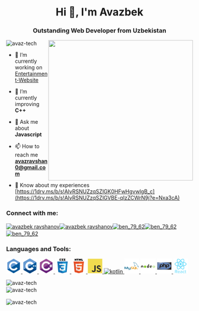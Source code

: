 <h1 align="center">Hi 👋, I'm Avazbek</h1>
<h3 align="center"> Outstanding Web Developer from Uzbekistan</h3>

<img align="right"  height="379" width="390" src="https://webcreatorspro.com/wp-content/uploads/2022/03/development-4536630_1920.png" alt="">

<p align="left"> <img src="https://komarev.com/ghpvc/?username=avaz-tech&label=Profile%20views&color=0e75b6&style=flat" alt="avaz-tech" /> </p>

- 🔭 I’m currently working on [Entertainment-Website](https://github.com/Avaz-tech/Movie-site)

- 🌱 I’m currently improving **C++**

- 💬 Ask me about **Javascript**

- 📫 How to reach me **avazravshan0@gmail.com**

- 📄 Know about my experiences [https://1drv.ms/b/s!AlvRSNUZzqSZlGK0HFwHgvwlgB_c](https://1drv.ms/b/s!AlvRSNUZzqSZlGVBE-qIzZCWrN9j?e=Nxa3cA)

<h3 align="left">Connect with me:</h3>
<p align="left">
<a href="https://linkedin.com/in/avazbek ravshanov" target="blank"><img align="center" src="https://raw.githubusercontent.com/rahuldkjain/github-profile-readme-generator/master/src/images/icons/Social/linked-in-alt.svg" alt="avazbek ravshanov" height="30" width="40" /></a><a href="https://www.facebook.com/avazbek.ravshanov.9/" target="blank"><img align="center" src="https://raw.githubusercontent.com/rahuldkjain/github-profile-readme-generator/master/src/images/icons/Social/facebook.svg" alt="avazbek ravshanov" height="30" width="40" /></a><a href="https://instagram.com/ben_79_62" target="blank"><img align="center" src="https://raw.githubusercontent.com/rahuldkjain/github-profile-readme-generator/master/src/images/icons/Social/instagram.svg" alt="ben_79_62" height="30" width="40" /></a><a href="https://stackoverflow.com/users/20306881/ben-96" target="blank"><img align="center" src="https://cdn-icons-png.flaticon.com/512/2111/2111628.png" alt="ben_79_62" height="35" width="40" /></a><a href="https://stackoverflow.com/users/20306881/ben-96" target="blank"><img align="center" src="https://leetcode.com/static/images/LeetCode_logo_rvs.png" alt="ben_79_62" height="40" width="45" /></a></p>

<h3 align="left">Languages and Tools:</h3>

<p align="left"> <a href="https://www.cprogramming.com/" target="_blank" rel="noreferrer"> <img   src="https://raw.githubusercontent.com/devicons/devicon/master/icons/c/c-original.svg" alt="c" width="40" height="40"/> </a> <a href="https://www.w3schools.com/cpp/" target="_blank" rel="noreferrer"> <img src="https://raw.githubusercontent.com/devicons/devicon/master/icons/cplusplus/cplusplus-original.svg" alt="cplusplus" width="40" height="40"/> </a> <a href="https://www.w3schools.com/cs/" target="_blank" rel="noreferrer"> <img src="https://raw.githubusercontent.com/devicons/devicon/master/icons/csharp/csharp-original.svg" alt="csharp" width="40" height="40"/> </a> <a href="https://www.w3schools.com/css/" target="_blank" rel="noreferrer"> <img src="https://raw.githubusercontent.com/devicons/devicon/master/icons/css3/css3-original-wordmark.svg" alt="css3" width="40" height="40"/> </a> <a href="https://www.w3.org/html/" target="_blank" rel="noreferrer"> <img src="https://raw.githubusercontent.com/devicons/devicon/master/icons/html5/html5-original-wordmark.svg" alt="html5" width="40" height="40"/> </a>  
<a href="https://developer.mozilla.org/en-US/docs/Web/JavaScript" target="_blank" rel="noreferrer"> <img src="https://raw.githubusercontent.com/devicons/devicon/master/icons/javascript/javascript-original.svg" alt="javascript" width="40" height="40"/> </a> <a href="https://kotlinlang.org" target="_blank" rel="noreferrer"> <img src="https://www.vectorlogo.zone/logos/kotlinlang/kotlinlang-icon.svg" alt="kotlin" width="40" height="40"/> </a><a href="https://www.mysql.com/" target="_blank" rel="noreferrer"> <img src="https://raw.githubusercontent.com/devicons/devicon/master/icons/mysql/mysql-original-wordmark.svg" alt="mysql" width="40" height="40"/> </a> <a href="https://nodejs.org" target="_blank" rel="noreferrer"> <img src="https://raw.githubusercontent.com/devicons/devicon/master/icons/nodejs/nodejs-original-wordmark.svg" alt="nodejs" width="40" height="40"/> </a> <a href="https://www.php.net" target="_blank" rel="noreferrer"> <img src="https://raw.githubusercontent.com/devicons/devicon/master/icons/php/php-original.svg" alt="php" width="40" height="40"/> </a> <a href="https://reactjs.org/" target="_blank" rel="noreferrer"> <img src="https://raw.githubusercontent.com/devicons/devicon/master/icons/react/react-original-wordmark.svg" alt="react" width="40" height="40"/> </a> </p>

<p><img align="left" width="450px" src="https://github-readme-stats.vercel.app/api/top-langs?username=avaz-tech&show_icons=true&locale=en&layout=compact" alt="avaz-tech" /></p><p>&nbsp;<img align="center"  width="450px" src="https://github-readme-stats.vercel.app/api?username=avaz-tech&show_icons=true&locale=en" alt="avaz-tech" /></p><p><img align="center"  width="450px" src="https://github-readme-streak-stats.herokuapp.com/?user=avaz-tech&" alt="avaz-tech"/></p>
